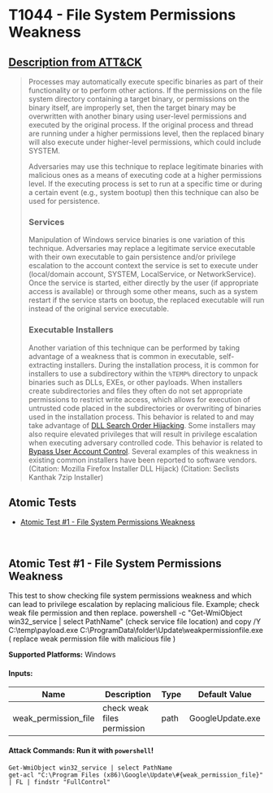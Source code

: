 # T1044 - File System Permissions Weakness
## [Description from ATT&CK](https://attack.mitre.org/wiki/Technique/T1044)
<blockquote>Processes may automatically execute specific binaries as part of their functionality or to perform other actions. If the permissions on the file system directory containing a target binary, or permissions on the binary itself, are improperly set, then the target binary may be overwritten with another binary using user-level permissions and executed by the original process. If the original process and thread are running under a higher permissions level, then the replaced binary will also execute under higher-level permissions, which could include SYSTEM.

Adversaries may use this technique to replace legitimate binaries with malicious ones as a means of executing code at a higher permissions level. If the executing process is set to run at a specific time or during a certain event (e.g., system bootup) then this technique can also be used for persistence.

### Services

Manipulation of Windows service binaries is one variation of this technique. Adversaries may replace a legitimate service executable with their own executable to gain persistence and/or privilege escalation to the account context the service is set to execute under (local/domain account, SYSTEM, LocalService, or NetworkService). Once the service is started, either directly by the user (if appropriate access is available) or through some other means, such as a system restart if the service starts on bootup, the replaced executable will run instead of the original service executable.

### Executable Installers

Another variation of this technique can be performed by taking advantage of a weakness that is common in executable, self-extracting installers. During the installation process, it is common for installers to use a subdirectory within the <code>%TEMP%</code> directory to unpack binaries such as DLLs, EXEs, or other payloads. When installers create subdirectories and files they often do not set appropriate permissions to restrict write access, which allows for execution of untrusted code placed in the subdirectories or overwriting of binaries used in the installation process. This behavior is related to and may take advantage of [DLL Search Order Hijacking](https://attack.mitre.org/techniques/T1038). Some installers may also require elevated privileges that will result in privilege escalation when executing adversary controlled code. This behavior is related to [Bypass User Account Control](https://attack.mitre.org/techniques/T1088). Several examples of this weakness in existing common installers have been reported to software vendors. (Citation: Mozilla Firefox Installer DLL Hijack) (Citation: Seclists Kanthak 7zip Installer)</blockquote>

## Atomic Tests

- [Atomic Test #1 - File System Permissions Weakness](#atomic-test-1---file-system-permissions-weakness)


<br/>

## Atomic Test #1 - File System Permissions Weakness
This test to show checking file system permissions weakness and which can lead to privilege escalation by replacing malicious file. Example; check weak file permission and then replace.
powershell -c "Get-WmiObject win32_service | select PathName"   (check service file location) and 
copy /Y C:\temp\payload.exe C:\ProgramData\folder\Update\weakpermissionfile.exe   ( replace weak permission file with malicious file )

**Supported Platforms:** Windows


#### Inputs:
| Name | Description | Type | Default Value | 
|------|-------------|------|---------------|
| weak_permission_file | check weak files permission | path | GoogleUpdate.exe|


#### Attack Commands: Run it with `powershell`! 
```
Get-WmiObject win32_service | select PathName
get-acl "C:\Program Files (x86)\Google\Update\#{weak_permission_file}" | FL | findstr "FullControl"
```






<br/>
